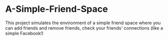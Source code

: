 # A-Simple-Friend-Space
This project simulates the environment of a simple friend space where you can add friends and remove friends, check your friends' connections (like a simple Facebook!)
